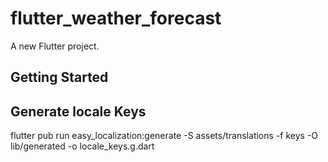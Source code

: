 # flutter_weather_forecast

A new Flutter project.

## Getting Started
## Generate locale Keys
flutter pub run easy_localization:generate -S assets/translations -f keys -O lib/generated -o locale_keys.g.dart